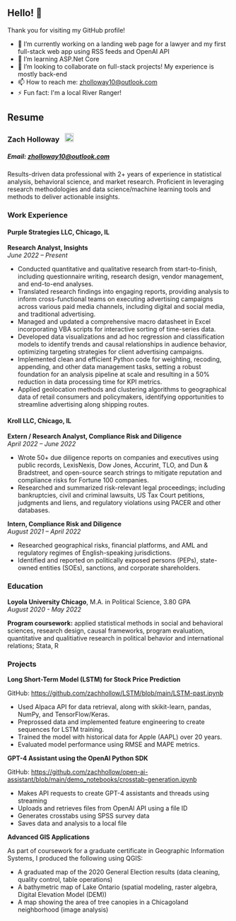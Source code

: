 ## Hello! 👋

Thank you for visiting my GitHub profile! 

- 🔭 I’m currently working on a landing web page for a lawyer and my first full-stack web app using RSS feeds and OpenAI API
- 🌱 I’m learning ASP.Net Core
- 🤝 I’m looking to collaborate on full-stack projects! My experience is mostly back-end
- 📫 How to reach me: zholloway10@outlook.com
- ⚡ Fun fact: I'm a local River Ranger!

## Resume

### Zach Holloway &nbsp; [<img src="https://cdn-icons-png.flaticon.com/512/174/174857.png" width="20" height="20">](https://linkedin.com/in/zach-holloway-a180841a3/)                 

##### Email: zholloway10@outlook.com

Results-driven data professional with 2+ years of experience in statistical analysis, behavioral science, and market research. Proficient in leveraging research methodologies and data science/machine learning tools and methods to deliver actionable insights. 

### Work Experience

#### **Purple Strategies LLC**, Chicago, IL
**Research Analyst, Insights**   
_June 2022 – Present_
- Conducted quantitative and qualitative research from start-to-finish, including questionnaire writing, research design, vendor management, and end-to-end analyses.
- Translated research findings into engaging reports, providing analysis to inform cross-functional teams on executing advertising campaigns across various paid media channels, including digital and social media, and traditional advertising.
- Managed and updated a comprehensive macro datasheet in Excel incorporating VBA scripts for interactive sorting of time-series data.
- Developed data visualizations and ad hoc regression and classification models to identify trends and causal relationships in audience behavior, optimizing targeting strategies for client advertising campaigns.
- Implemented clean and efficient Python code for weighting, recoding, appending, and other data management tasks, setting a robust foundation for an analysis pipeline at scale and resulting in a 50% reduction in data processing time for KPI metrics.
- Applied geolocation methods and clustering algorithms to geographical data of retail consumers and policymakers, identifying opportunities to streamline advertising along shipping routes.

#### Kroll LLC, Chicago, IL
**Extern / Research Analyst, Compliance Risk and Diligence**				                    
_April 2022 – June 2022_
- Wrote 50+ due diligence reports on companies and executives using public records, LexisNexis, Dow Jones, Accurint, TLO, and Dun & Bradstreet, and open-source search strings to mitigate reputation and compliance risks for Fortune 100 companies.
- Researched and summarized risk-relevant legal proceedings; including bankruptcies, civil and criminal lawsuits, US Tax Court petitions, judgments and liens, and regulatory violations using PACER and other databases.

**Intern, Compliance Risk and Diligence**                                          
_August 2021 – April 2022_
- Researched geographical risks, financial platforms, and AML and regulatory regimes of English-speaking jurisdictions.
- Identified and reported on politically exposed persons (PEPs), state-owned entities (SOEs), sanctions, and corporate shareholders.

### Education

**Loyola University Chicago**, M.A. in Political Science, 3.80 GPA                                     
_August 2020 - May 2022_                                                      

**Program coursework:** applied statistical methods in social and behavioral sciences, research design, causal frameworks, program evaluation, quantitative and qualitiative research in political behavior and international relations; Stata, R

### Projects 

**Long Short-Term Model (LSTM) for Stock Price Prediction**

GitHub: https://github.com/zachhollow/LSTM/blob/main/LSTM-past.ipynb
- Used Alpaca API for data retrieval, along with skikit-learn, pandas, NumPy, and TensorFlow/Keras.
- Preprossed data and implemented feature engineering to create sequences for LSTM training.
- Trained the model with historical data for Apple (AAPL) over 20 years.
- Evaluated model performance using RMSE and MAPE metrics.

**GPT-4 Assistant using the OpenAI Python SDK**

GitHub: https://github.com/zachhollow/open-ai-assistant/blob/main/demo_notebooks/crosstab-generation.ipynb
- Makes API requests to create GPT-4 assistants and threads using streaming
- Uploads and retrieves files from OpenAI API using a file ID
- Generates crosstabs using SPSS survey data
- Saves data and analysis to a local file

**Advanced GIS Applications**

As part of coursework for a graduate certificate in Geographic Information Systems, I produced the following using QGIS:
-  A graduated map of the 2020 General Election results (data cleaning, quality control, table operations)
-  A bathymetric map of Lake Ontario (spatial modeling, raster algebra, Digital Elevation Model (DEM))
-  A map showing the area of tree canopies in a Chicagoland neighborhood (image analysis)


<!--
**zachhollow/zachhollow** is a ✨ _special_ ✨ repository because its `README.md` (this file) appears on your GitHub profile.

Here are some ideas to get you started:

- 🔭 I’m currently working on ...
- 🌱 I’m currently learning ...
- 👯 I’m looking to collaborate on ...
- 🤔 I’m looking for help with ...
- 💬 Ask me about ...
- 📫 How to reach me: ...
- 😄 Pronouns: ...
- ⚡ Fun fact: ...
-->
